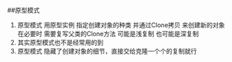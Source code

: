 ##原型模式

1. 原型模式 用原型实例 指定创建对象的种类 并通过Clone拷贝 来创建新的对象
 在必要时 需要复写父类的Clone方法 可能是浅复制 也可能是深复制
2. 其实原型模式也不是经常用的到
3. 原型模式 隐藏了创建对象的细节，直接交给克隆一个个的复制就行